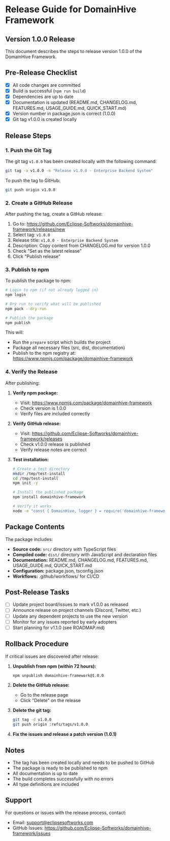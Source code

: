 # Release Guide for DomainHive Framework

## Version 1.0.0 Release

This document describes the steps to release version 1.0.0 of the DomainHive Framework.

## Pre-Release Checklist

- [x] All code changes are committed
- [x] Build is successful (`npm run build`)
- [x] Dependencies are up to date
- [x] Documentation is updated (README.md, CHANGELOG.md, FEATURES.md, USAGE_GUIDE.md, QUICK_START.md)
- [x] Version number in package.json is correct (1.0.0)
- [x] Git tag v1.0.0 is created locally

## Release Steps

### 1. Push the Git Tag

The git tag `v1.0.0` has been created locally with the following command:

```bash
git tag -a v1.0.0 -m "Release v1.0.0 - Enterprise Backend System"
```

To push the tag to GitHub:

```bash
git push origin v1.0.0
```

### 2. Create a GitHub Release

After pushing the tag, create a GitHub release:

1. Go to: https://github.com/Eclipse-Softworks/domainhive-framework/releases/new
2. Select tag: `v1.0.0`
3. Release title: `v1.0.0 - Enterprise Backend System`
4. Description: Copy content from CHANGELOG.md for version 1.0.0
5. Check "Set as the latest release"
6. Click "Publish release"

### 3. Publish to npm

To publish the package to npm:

```bash
# Login to npm (if not already logged in)
npm login

# Dry run to verify what will be published
npm pack --dry-run

# Publish the package
npm publish
```

This will:
- Run the `prepare` script which builds the project
- Package all necessary files (src, dist, documentation)
- Publish to the npm registry at: https://www.npmjs.com/package/domainhive-framework

### 4. Verify the Release

After publishing:

1. **Verify npm package:**
   - Visit: https://www.npmjs.com/package/domainhive-framework
   - Check version is 1.0.0
   - Verify files are included correctly

2. **Verify GitHub release:**
   - Visit: https://github.com/Eclipse-Softworks/domainhive-framework/releases
   - Check v1.0.0 release is published
   - Verify release notes are correct

3. **Test installation:**
   ```bash
   # Create a test directory
   mkdir /tmp/test-install
   cd /tmp/test-install
   npm init -y
   
   # Install the published package
   npm install domainhive-framework
   
   # Verify it works
   node -e "const { DomainHive, logger } = require('domainhive-framework'); const hive = DomainHive.getInstance(); logger.info('Framework loaded successfully!');"
   ```

## Package Contents

The package includes:

- **Source code:** `src/` directory with TypeScript files
- **Compiled code:** `dist/` directory with JavaScript and declaration files
- **Documentation:** README.md, CHANGELOG.md, FEATURES.md, USAGE_GUIDE.md, QUICK_START.md
- **Configuration:** package.json, tsconfig.json
- **Workflows:** .github/workflows/ for CI/CD

## Post-Release Tasks

- [ ] Update project board/issues to mark v1.0.0 as released
- [ ] Announce release on project channels (Discord, Twitter, etc.)
- [ ] Update any dependent projects to use the new version
- [ ] Monitor for any issues reported by early adopters
- [ ] Start planning for v1.1.0 (see ROADMAP.md)

## Rollback Procedure

If critical issues are discovered after release:

1. **Unpublish from npm (within 72 hours):**
   ```bash
   npm unpublish domainhive-framework@1.0.0
   ```

2. **Delete the GitHub release:**
   - Go to the release page
   - Click "Delete" on the release

3. **Delete the git tag:**
   ```bash
   git tag -d v1.0.0
   git push origin :refs/tags/v1.0.0
   ```

4. **Fix the issues and release a patch version (1.0.1)**

## Notes

- The tag has been created locally and needs to be pushed to GitHub
- The package is ready to be published to npm
- All documentation is up to date
- The build completes successfully with no errors
- All type definitions are included

## Support

For questions or issues with the release process, contact:
- Email: support@eclipsesoftworks.com
- GitHub Issues: https://github.com/Eclipse-Softworks/domainhive-framework/issues
